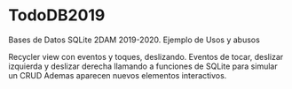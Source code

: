 # TodoDB2019
Bases de Datos SQLite 2DAM 2019-2020. Ejemplo de Usos y abusos

Recycler view con eventos y toques, deslizando. Eventos de tocar, deslizar izquierda y 
deslizar derecha llamando a funciones de SQLite para simular un CRUD
Ademas aparecen nuevos elementos interactivos.
